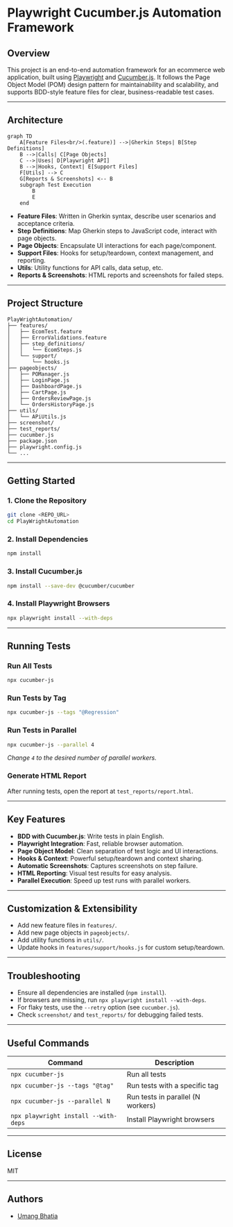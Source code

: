 # Playwright Cucumber.js Automation Framework

## Overview
This project is an end-to-end automation framework for an ecommerce web application, built using [Playwright](https://playwright.dev/) and [Cucumber.js](https://cucumber.io/docs/installation/javascript/). It follows the Page Object Model (POM) design pattern for maintainability and scalability, and supports BDD-style feature files for clear, business-readable test cases.

---

## Architecture

```mermaid
graph TD
    A[Feature Files<br/>(.feature)] -->|Gherkin Steps| B[Step Definitions]
    B -->|Calls| C[Page Objects]
    C -->|Uses| D[Playwright API]
    B -->|Hooks, Context| E[Support Files]
    F[Utils] --> C
    G[Reports & Screenshots] <-- B
    subgraph Test Execution
        B
        E
    end
```

- **Feature Files**: Written in Gherkin syntax, describe user scenarios and acceptance criteria.
- **Step Definitions**: Map Gherkin steps to JavaScript code, interact with page objects.
- **Page Objects**: Encapsulate UI interactions for each page/component.
- **Support Files**: Hooks for setup/teardown, context management, and reporting.
- **Utils**: Utility functions for API calls, data setup, etc.
- **Reports & Screenshots**: HTML reports and screenshots for failed steps.

---

## Project Structure

```
PlayWrightAutomation/
├── features/
│   ├── EcomTest.feature
│   ├── ErrorValidations.feature
│   ├── step_definitions/
│   │   └── EcomSteps.js
│   └── support/
│       └── hooks.js
├── pageobjects/
│   ├── POManager.js
│   ├── LoginPage.js
│   ├── DashboardPage.js
│   ├── CartPage.js
│   ├── OrdersReviewPage.js
│   └── OrdersHistoryPage.js
├── utils/
│   └── APiUtils.js
├── screenshot/
├── test_reports/
├── cucumber.js
├── package.json
├── playwright.config.js
└── ...
```

---

## Getting Started

### 1. Clone the Repository
```sh
git clone <REPO_URL>
cd PlayWrightAutomation
```

### 2. Install Dependencies
```sh
npm install
```

### 3. Install Cucumber.js
```sh
npm install --save-dev @cucumber/cucumber
```

### 4. Install Playwright Browsers
```sh
npx playwright install --with-deps
```

---

## Running Tests

### Run All Tests
```sh
npx cucumber-js
```

### Run Tests by Tag
```sh
npx cucumber-js --tags "@Regression"
```

### Run Tests in Parallel
```sh
npx cucumber-js --parallel 4
```
_Change `4` to the desired number of parallel workers._

### Generate HTML Report
After running tests, open the report at `test_reports/report.html`.

---

## Key Features
- **BDD with Cucumber.js**: Write tests in plain English.
- **Playwright Integration**: Fast, reliable browser automation.
- **Page Object Model**: Clean separation of test logic and UI interactions.
- **Hooks & Context**: Powerful setup/teardown and context sharing.
- **Automatic Screenshots**: Captures screenshots on step failure.
- **HTML Reporting**: Visual test results for easy analysis.
- **Parallel Execution**: Speed up test runs with parallel workers.

---

## Customization & Extensibility
- Add new feature files in `features/`.
- Add new page objects in `pageobjects/`.
- Add utility functions in `utils/`.
- Update hooks in `features/support/hooks.js` for custom setup/teardown.

---

## Troubleshooting
- Ensure all dependencies are installed (`npm install`).
- If browsers are missing, run `npx playwright install --with-deps`.
- For flaky tests, use the `--retry` option (see `cucumber.js`).
- Check `screenshot/` and `test_reports/` for debugging failed tests.

---

## Useful Commands
| Command | Description |
|---------|-------------|
| `npx cucumber-js` | Run all tests |
| `npx cucumber-js --tags "@tag"` | Run tests with a specific tag |
| `npx cucumber-js --parallel N` | Run tests in parallel (N workers) |
| `npx playwright install --with-deps` | Install Playwright browsers |

---

## License
MIT

---

## Authors
- [Umang Bhatia](https://www.linkedin.com/in/umang-bhatia-qa/)
